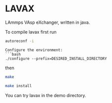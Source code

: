 # LAVAX
LAmmps VAsp eXchanger, written in java.

To compile lavax first run
```bash
autoreconf -i
```
```
Configure the environment:
```bash
./configure --prefix=DESIRED_INSTALL_DIRECTORY
```
then
```bash
make
```
```bash
make install
```

You can try lavax in the demo directory.
